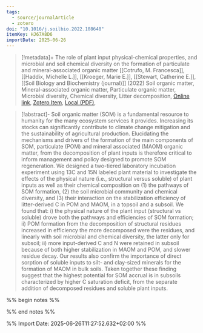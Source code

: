 ```yaml
---
tags:
  - source/journalArticle
  - zotero
doi: "10.1016/j.soilbio.2022.108648"
itemKey: HJ67A8D6
importDate: 2025-06-26
---
```

>[!metadata]+
> The role of plant input physical-chemical properties, and microbial and soil chemical diversity on the formation of particulate and mineral-associated organic matter
> [[Cotrufo, M. Francesca]], [[Haddix, Michelle L.]], [[Kroeger, Marie E.]], [[Stewart, Catherine E.]], 
> [[Soil Biology and Biochemistry (journal)]] (2022)
> Soil organic matter, Mineral-associated organic matter, Particulate organic matter, Microbial diversity, Chemical diversity, Litter decomposition, 
> [Online link](https://www.sciencedirect.com/science/article/pii/S0038071722001055), [Zotero Item](zotero://select/library/items/HJ67A8D6), [Local (PDF)](file://C:/Users/aburg/Documents/references/zotero/storage/Y3FEYIFI/Cotrufo2022_RolePlant.pdf), 

>[!abstract]-
>Soil organic matter (SOM) is a fundamental resource to humanity for the many ecosystem services it provides. Increasing its stocks can significantly contribute to climate change mitigation and the sustainability of agricultural production. Elucidating the mechanisms and drivers of the formation of the main components of SOM, particulate (POM) and mineral associated (MAOM) organic matter, from the decomposition of plant inputs is therefore critical to inform management and policy designed to promote SOM regeneration. We designed a two-tiered laboratory incubation experiment using 13C and 15N labeled plant material to investigate the effects of the physical nature (i.e., structural versus soluble) of plant inputs as well as their chemical composition on (1) the pathways of SOM formation, (2) the soil microbial community and chemical diversity, and (3) their interaction on the stabilization efficiency of litter-derived C in POM and MAOM, in a topsoil and a subsoil. We found that: i) the physical nature of the plant input (structural vs soluble) drove both the pathways and efficiencies of SOM formation; ii) POM formation from the decomposition of structural residues increased in efficiency the more decomposed were the residues, and linearly with soil microbial and chemical diversity, the latter only for subsoil; ii) more input-derived C and N were retained in subsoil because of both higher stabilization in MAOM and POM, and slower residue decay. Our results also confirm the importance of direct sorption of soluble inputs to silt- and clay-sized minerals for the formation of MAOM in bulk soils. Taken together these finding suggest that the highest potential for SOM accrual is in subsoils characterized by higher C saturation deficit, from the separate addition of decomposed residues and soluble plant inputs.

%% begin notes %%

%% end notes %%

%% Import Date: 2025-06-26T11:27:52.632+02:00 %%
